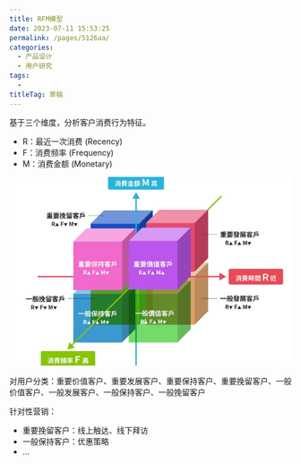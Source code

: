 ```yaml
---
title: RFM模型
date: 2023-07-11 15:53:25
permalink: /pages/5126aa/
categories: 
  - 产品设计
  - 用户研究
tags: 
  - 
titleTag: 草稿
---
```


基于三个维度，分析客户消费行为特征。

- R：最近一次消费 (Recency)
- F：消费频率 (Frequency)
- M：消费金额 (Monetary)

![Alt text](../../@assets/img/image-12.png)

对用户分类：重要价值客户、重要发展客户、重要保持客户、重要挽留客户、一般价值客户、一般发展客户、一般保持客户、一般挽留客户

针对性营销：
- 重要挽留客户：线上触达、线下拜访
- 一般保持客户：优惠策略
- ...